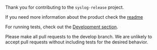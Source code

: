 Thank you for contributing to the `syslog-release` project.

If you need more information about the product check the [readme][readme]

For running tests, check out the [Development section](README.md#development).

Please make all pull requests to the develop branch. We are unlikely to accept
pull requests without including tests for the desired behavior.

[readme]: README.md
